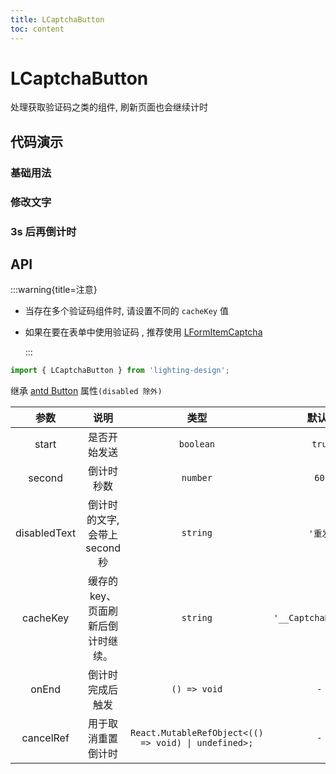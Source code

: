 ```yaml
---
title: LCaptchaButton
toc: content
---
```


# LCaptchaButton

处理获取验证码之类的组件, 刷新页面也会继续计时

## 代码演示

### 基础用法

<code src='./demos/Demo1.tsx'></code>

### 修改文字

<code src='./demos/Demo3.tsx'></code>

### 3s 后再倒计时

<code src='./demos/Demo2.tsx'></code>

<!-- <code src='./demos/Demo4.tsx'></code> -->

## API

:::warning{title=注意}

- 当存在多个验证码组件时, 请设置不同的 `cacheKey` 值

- 如果在要在表单中使用验证码 , 推荐使用 [LFormItemCaptcha](/components/form-item-captcha)

  :::

```ts
import { LCaptchaButton } from 'lighting-design';
```

继承 [antd Button](https://ant.design/components/button-cn/) 属性`(disabled 除外)`

|     参数     |                说明                |                         类型                         |        默认值         |
| :----------: | :--------------------------------: | :--------------------------------------------------: | :-------------------: |
|    start     |            是否开始发送            |                      `boolean`                       |        `true`         |
|    second    |             倒计时秒数             |                       `number`                       |         `60 `         |
| disabledText |   倒计时的文字, 会带上 second 秒   |                       `string`                       |       `'重发'`        |
|   cacheKey   | 缓存的 key、页面刷新后倒计时继续。 |                       `string`                       | `'__CaptchaButton__'` |
|    onEnd     |          倒计时完成后触发          |                     `() => void`                     |         `- `          |
|  cancelRef   |         用于取消重置倒计时         | `React.MutableRefObject<(() => void) \| undefined>;` |         `- `          |
